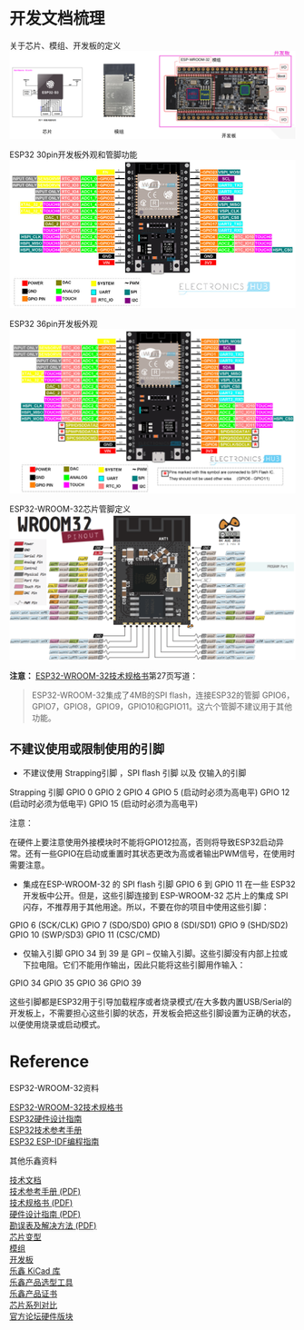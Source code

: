 # 开发文档梳理

关于芯片、模组、开发板的定义  
![芯片-模组-开发板定义](../img/芯片-模组-开发板定义.png)

ESP32 30pin开发板外观和管脚功能  
![ESP32 30pin开发板外观和管脚功能](../img/ESP32-30pin-Pinout.jpg)

ESP32 36pin开发板外观  
![](../img/ESP32-36pin-Pinout.jpg)

ESP32-WROOM-32芯片管脚定义  
![ESP32-WROOM-32芯片管脚定义](../img/Esp32-WROOM-32-chip-pinout.png)

**注意：** [ESP32-WROOM-32技术规格书](/doc/乐鑫官方技术文档/esp32-wroom-32_datasheet_cn.pdf)第27页写道：

> ESP32-WROOM-32集成了4MB的SPI flash，连接ESP32的管脚 GPIO6，GPIO7，GPIO8，GPIO9，GPIO10和GPIO11。这六个管脚不建议用于其他功能。

## 不建议使用或限制使用的引脚

+ 不建议使用 Strapping引脚 ，SPI flash 引脚 以及 仅输入的引脚

Strapping 引脚
GPIO 0
GPIO 2
GPIO 4
GPIO 5 (启动时必须为高电平)
GPIO 12 (启动时必须为低电平)
GPIO 15 (启动时必须为高电平)

注意：

在硬件上要注意使用外接模块时不能将GPIO12拉高，否则将导致ESP32启动异常。还有一些GPIO在启动或重置时其状态更改为高或者输出PWM信号，在使用时需要注意。

+ 集成在ESP-WROOM-32 的 SPI flash 引脚
  GPIO 6 到 GPIO 11 在一些 ESP32 开发板中公开。但是，这些引脚连接到 ESP-WROOM-32 芯片上的集成 SPI
  闪存，不推荐用于其他用途。所以，不要在你的项目中使用这些引脚：

GPIO 6 (SCK/CLK)
GPIO 7 (SDO/SD0)
GPIO 8 (SDI/SD1)
GPIO 9 (SHD/SD2)
GPIO 10 (SWP/SD3)
GPIO 11 (CSC/CMD)

+ 仅输入引脚
  GPIO 34 到 39 是 GPI – 仅输入引脚。这些引脚没有内部上拉或下拉电阻。它们不能用作输出，因此只能将这些引脚用作输入：

GPIO 34
GPIO 35
GPIO 36
GPIO 39

这些引脚都是ESP32用于引导加载程序或者烧录模式/在大多数内置USB/Serial的开发板上，不需要担心这些引脚的状态，开发板会把这些引脚设置为正确的状态，以便使用烧录或启动模式。

# Reference

ESP32-WROOM-32资料

[ESP32-WROOM-32技术规格书](乐鑫官方技术文档/esp32-wroom-32_datasheet_cn.pdf)  
[ESP32硬件设计指南](乐鑫官方技术文档/esp32_hardware_design_guidelines_cn.pdf)  
[ESP32技术参考手册](乐鑫官方技术文档/esp32_technical_reference_manual_cn.pdf)  
[ESP32 ESP-IDF编程指南](乐鑫官方技术文档/ESP-IDF-Programming-Guide-zh_CN-v5.2-dev-823-g903af13e84-esp32.pdf)

其他乐鑫资料

[技术文档](https://www.espressif.com.cn/zh-hans/support/documents/technical-documents)  
[技术参考手册 (PDF)](https://www.espressif.com/sites/default/files/documentation/esp32_technical_reference_manual_cn.pdf)  
[技术规格书 (PDF)](https://espressif.com/sites/default/files/documentation/esp32_datasheet_cn.pdf)  
[硬件设计指南 (PDF)](https://espressif.com/sites/default/files/documentation/esp32_hardware_design_guidelines_cn.pdf)  
[勘误表及解决方法 (PDF)](https://espressif.com/sites/default/files/documentation/eco_and_workarounds_for_bugs_in_esp32_cn.pdf)  
[芯片变型](https://espressif.com/zh-hans/products/socs?id=ESP32)  
[模组](https://www.espressif.com/zh-hans/products/modules?id=ESP32)  
[开发板](https://www.espressif.com/zh-hans/products/devkits?id=ESP32)  
[乐鑫 KiCad 库](https://github.com/espressif/kicad-libraries)  
[乐鑫产品选型工具](https://products.espressif.com/#/product-selector?names=)  
[乐鑫产品证书](https://www.espressif.com/zh-hans/certificates?keys=ESP32)  
[芯片系列对比](https://products.espressif.com/#/product-comparison)  
[官方论坛硬件版块](https://www.esp32.com/viewforum.php?f=30)